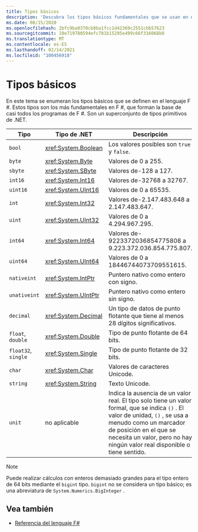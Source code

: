 ```yaml
---
title: Tipos básicos
description: 'Descubra los tipos básicos fundamentales que se usan en el lenguaje F #.'
ms.date: 08/15/2020
ms.openlocfilehash: 2bfc9ba9370cb8ba1fcc1d42369c2551cbb57623
ms.sourcegitcommit: 10e719780594efc781b15295e499c66f316068b8
ms.translationtype: MT
ms.contentlocale: es-ES
ms.lasthandoff: 02/14/2021
ms.locfileid: "100456918"
---
```

# <a name="basic-types"></a>Tipos básicos

En este tema se enumeran los tipos básicos que se definen en el lenguaje F #. Estos tipos son los más fundamentales en F #, que forman la base de casi todos los programas de F #. Son un superconjunto de tipos primitivos de .NET.

|Tipo|Tipo de .NET|Descripción|Ejemplo|
|----|---------|-----------|-------|
|`bool`|<xref:System.Boolean>|Los valores posibles son `true` y `false`.|`true`/`false`|
|`byte`|<xref:System.Byte>|Valores de 0 a 255.|`1uy`|
|`sbyte`|<xref:System.SByte>|Valores de-128 a 127.|`1y`|
|`int16`|<xref:System.Int16>|Valores de-32768 a 32767.|`1s`|
|`uint16`|<xref:System.UInt16>|Valores de 0 a 65535.|`1us`|
|`int`|<xref:System.Int32>|Valores de-2.147.483.648 a 2.147.483.647.|`1`|
|`uint`|<xref:System.UInt32>|Valores de 0 a 4.294.967.295.|`1u`|
|`int64`|<xref:System.Int64>|Valores de-9223372036854775808 a 9.223.372.036.854.775.807.|`1L`|
|`uint64`|<xref:System.UInt64>|Valores de 0 a 18446744073709551615.|`1UL`|
|`nativeint`|<xref:System.IntPtr>|Puntero nativo como entero con signo.|`nativeint 1`|
|`unativeint`|<xref:System.UIntPtr>|Puntero nativo como entero sin signo.|`unativeint 1`|
|`decimal`|<xref:System.Decimal>|Un tipo de datos de punto flotante que tiene al menos 28 dígitos significativos.|`1.0`|
|`float`, `double`|<xref:System.Double>|Tipo de punto flotante de 64 bits.|`1.0`|
|`float32`, `single`|<xref:System.Single>|Tipo de punto flotante de 32 bits.|`1.0f`|
|`char`|<xref:System.Char>|Valores de caracteres Unicode.|`'c'`|
|`string`|<xref:System.String>|Texto Unicode.|`"str"`|
|`unit`|no aplicable|Indica la ausencia de un valor real. El tipo solo tiene un valor formal, que se indica `()` . El valor de unidad, `()` , se usa a menudo como un marcador de posición en el que se necesita un valor, pero no hay ningún valor real disponible o tiene sentido.|`()`|

> [!NOTE]
> Puede realizar cálculos con enteros demasiado grandes para el tipo entero de 64 bits mediante el `bigint` tipo. `bigint` no se considera un tipo básico; es una abreviatura de `System.Numerics.BigInteger` .

## <a name="see-also"></a>Vea también

- [Referencia del lenguaje F#](index.md)
